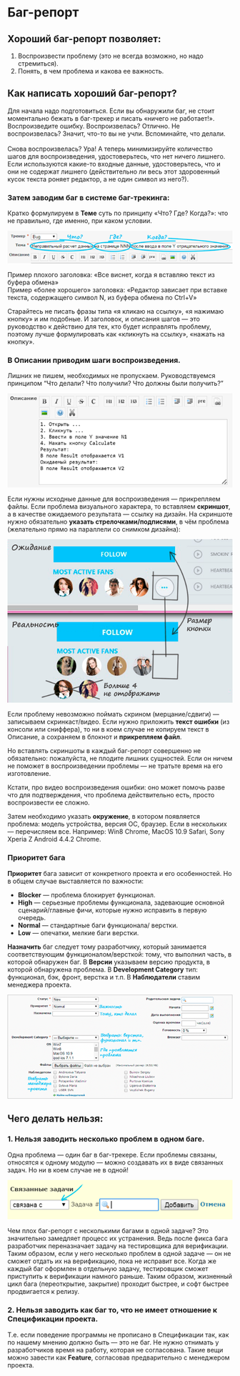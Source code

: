 # Баг-репорт

##  Хороший баг-репорт позволяет:

1. Воспроизвести проблему (это не всегда возможно, но надо стремиться).
2. Понять, в чем проблема и какова ее важность.

##  Как написать хороший баг-репорт?

Для начала надо подготовиться. Если вы обнаружили баг, не стоит моментально бежать в баг-трекер и писать «ничего не работает!». Воспроизведите ошибку. Воспроизвелась? Отлично. Не воспроизвелась? Значит, что-то вы не учли. Вспоминайте, что делали.\
\
Снова воспроизвелась? Ура! А теперь минимизируйте количество шагов для воспроизведения, удостоверьтесь, что нет ничего лишнего.\
Если используются какие-то входные данные, удостоверьтесь, что и они не содержат лишнего (действительно ли весь этот здоровенный кусок текста роняет редактор, а не один символ из него?).

### Затем заводим баг в системе баг-трекинга:

Кратко формулируем в **Теме** суть по принципу «Что? Где? Когда?»: что не правильно, где именно, при каком условии.

![](<../.gitbook/assets/image (1).png>)

Пример плохого заголовка: «Все виснет, когда я вставляю текст из буфера обмена»\
Пример «более хорошего» заголовка: «Редактор зависает при вставке текста, содержащего символ N, из буфера обмена по Ctrl+V»

Старайтесь не писать фразы типа «я кликаю на ссылку», «я нажимаю кнопку» и им подобные. И заголовок, и описания шагов — это руководство к действию для тех, кто будет исправлять проблему, поэтому лучше формулировать как «кликнуть на ссылку», «нажать на кнопку».

### В **Описании** приводим шаги воспроизведения.

 Лишних не пишем, необходимых не пропускаем. Руководствуемся принципом “Что делали? Что получили? Что должны были получить?”

![](<../.gitbook/assets/image (2).png>)

Если нужны исходные данные для воспроизведения — прикрепляем файлы. Если проблема визуального характера, то вставляем **скриншот**, а в качестве ожидаемого результата — ссылку на дизайн. На скриншоте нужно обязательно **указать стрелочками/подписями**, в чём проблема (желательно прямо на параллели со снимком дизайна):

![](<../.gitbook/assets/image (3).png>)

Если проблему невозможно поймать скрином (мерцание/сдвиги) — записываем скринкаст/видео. Если нужно приложить **текст ошибки** (из консоли или сниффера), то ни в коем случае не копируем текст в Описание, а сохраняем в блокнот и **прикрепляем файл**.

Но вставлять скриншоты в каждый баг-репорт совершенно не обязательно: пожалуйста, не плодите лишних сущностей. Если он ничем не поможет в воспроизведении проблемы — не тратьте время на его изготовление.

Кстати, про видео воспроизведения ошибки: оно может помочь разве что для подтверждения, что проблема действительно есть, просто воспроизвести ее сложно.

Затем необходимо указать **окружение**, в котором появляется проблема: модель устройства, версия ОС, браузер. Если в нескольких — перечисляем все. Например: Win8 Chrome, MacOS 10.9 Safari, Sony Xperia Z Android 4.4.2 Chrome.

### **Приоритет** бага

**Приоритет** бага зависит от конкретного проекта и его особенностей. Но в общем случае выставляется по важности:

* **Blocker** — проблема блокирует функционал.
* **High** — серьезные проблемы функционала, задевающие основной сценарий/главные фичи, которые нужно исправить в первую очередь.
* **Normal** — стандартные баги функционала/ верстки.
* **Low** — опечатки, мелкие баги верстки.

**Назначить** баг следует тому разработчику, который занимается соответствующим функционалом/версткой: тому, что выполнил часть, в которой обнаружен баг. В **Версии** указываем версию продукта, в которой обнаружена проблема. В **Development Category** тип: функционал, бэк, фронт, верстка и т.п. В **Наблюдатели** ставим менеджера проекта.

![](<../.gitbook/assets/image (4).png>)

## Чего делать нельзя:

### **1. Нельзя заводить несколько проблем в одном баге.**

Одна проблема — один баг в баг-трекере. Если проблемы связаны, относятся к одному модулю — можно создавать их в виде связанных задач. Но ни в коем случае не в одной!

![](<../.gitbook/assets/image (5).png>)

Чем плох баг-репорт с несколькими багами в одной задаче? Это значительно замедляет процесс их устранения. Ведь после фикса бага разработчик переназначает задачу на тестировщика для верификации. Таким образом, если у него несколько проблем в одной задаче — он не сможет отдать их на верификацию, пока не исправит все. Когда же каждый баг оформлен в отдельную задачу, тестировщик сможет приступить к верификации намного раньше. Таким образом, жизненный цикл бага (переоткрытие, закрытие) проходит быстрее, и софт быстрее продвигается к релизу.

### **2. Нельзя заводить как баг то, что не имеет отношение к Спецификации проекта.**

Т.е. если поведение программы не прописано в Спецификации так, как по нашему мнению должно быть — это не баг. Не нужно отнимать у разработчиков время на работу, которая не согласована. Такие вещи можно завести как **Feature**, согласовав предварительно с менеджером проекта.
